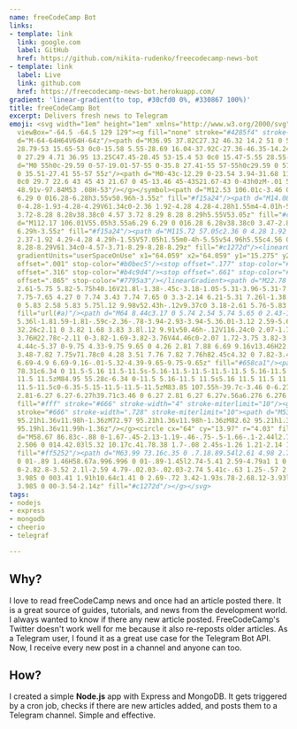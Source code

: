 ```yaml
---
name: freeCodeCamp Bot
links:
- template: link
  link: google.com
  label: GitHub
  href: https://github.com/nikita-rudenko/freecodecamp-news-bot
- template: link
  label: Live
  link: github.com
  href: https://freecodecamp-news-bot.herokuapp.com/
gradient: 'linear-gradient(to top, #30cfd0 0%, #330867 100%)'
title: freeCodeCamp Bot
excerpt: Delivers fresh news to Telegram
emoji: <svg width="1em" height="1em" xmlns="http://www.w3.org/2000/svg"><symbol id="d"
  viewBox="-64.5 -64.5 129 129"><g fill="none" stroke="#4285f4" stroke-miterlimit="10"><path
  d="M-64-64H64V64H-64z"/><path d="M36.95 37.82C27.32 46.32 14.2 51 0 51c-14.27 0-27.39-4.62-36.96-13.01C-47.45
  28.79-53 15.65-53 0c0-15.58 5.55-28.69 16.04-37.92C-27.36-46.35-14.24-51 0-51c14.17
  0 27.29 4.71 36.95 13.25C47.45-28.45 53-15.4 53 0c0 15.47-5.55 28.55-16.05 37.82z"/><path
  d="M0 55h0c-29.59 0-57-19.01-57-55 0-35.8 27.41-55 57-55h0c29.59 0 57 19.69 57 55
  0 35.51-27.41 55-57 55z"/><path d="M0-43c-12.29 0-23.54 3.94-31.68 11.09C-40.39-24.25-45-13.21-45
  0c0 29.7 22.6 43 45 43 21.67 0 45-13.46 45-43S21.67-43 0-43h0zM-.01 51V-51M-16 48.95v-97.88M15.99
  48.91v-97.84M53 .08H-53"/></g></symbol><path d="M12.53 106.01c-3.46 0-6.28-2.82-6.28-6.29V61.34a6.29
  6.29 0 016.28-6.28h3.55v50.96h-3.55z" fill="#f15a24"/><path d="M14.08 57.05v46.96h-1.55c-2.36
  0-4.28-1.93-4.28-4.29V61.34c0-2.36 1.92-4.28 4.28-4.28h1.55m4-4.01h-5.55c-4.57 0-8.28
  3.72-8.28 8.28v38.38c0 4.57 3.72 8.29 8.28 8.29h5.55V53.05z" fill="#c1272d"/><path
  d="M112.17 106.01V55.05h3.55a6.29 6.29 0 016.28 6.28v38.38c0 3.47-2.82 6.29-6.28
  6.29h-3.55z" fill="#f15a24"/><path d="M115.72 57.05c2.36 0 4.28 1.92 4.28 4.28v38.38c0
  2.37-1.92 4.29-4.28 4.29h-1.55V57.05h1.55m0-4h-5.55v54.96h5.55c4.56 0 8.28-3.72
  8.28-8.29V61.34c0-4.57-3.71-8.29-8.28-8.29z" fill="#c1272d"/><linearGradient id="a"
  gradientUnits="userSpaceOnUse" x1="64.059" x2="64.059" y1="15.275" y2="119.015"><stop
  offset=".001" stop-color="#b0bec5"/><stop offset=".177" stop-color="#b2c2cb"/><stop
  offset=".316" stop-color="#b4c9d4"/><stop offset=".661" stop-color="#8aa6b3"/><stop
  offset=".865" stop-color="#7795a3"/></linearGradient><path d="M22.78 122c-3.21 0-5.82-2.58-5.82-5.76V44.46c0-3.17
  2.61-5.75 5.82-5.75h40.16V21.8l-1.38-.45c-3.18-1.05-5.31-3.96-5.31-7.26 0-4.22 3.47-7.65
  7.75-7.65 4.27 0 7.74 3.43 7.74 7.65 0 3.3-2.14 6.21-5.31 7.26l-1.38.45v16.9l40.17-.01c3.21
  0 5.83 2.58 5.83 5.75l.12 9.98v52.43h-.12v9.37c0 3.18-2.61 5.76-5.83 5.76H22.78z"
  fill="url(#a)"/><path d="M64 8.44c3.17 0 5.74 2.54 5.74 5.65 0 2.43-1.58 4.59-3.94
  5.36l-1.81.59-1.81-.59c-2.36-.78-3.94-2.93-3.94-5.36.01-3.12 2.59-5.65 5.76-5.65m41.22
  32.26c2.11 0 3.82 1.68 3.83 3.8l.12 9.91v50.46h-.12V116.24c0 2.07-1.72 3.76-3.82
  3.76H22.78c-2.11 0-3.82-1.69-3.82-3.76V44.46c0-2.07 1.72-3.75 3.82-3.75H67.05l38.17-.01M64
  4.44c-5.37 0-9.75 4.33-9.75 9.65 0 4.26 2.81 7.88 6.69 9.16v13.46H22.78c-4.32 0-7.82
  3.48-7.82 7.75v71.78c0 4.28 3.51 7.76 7.82 7.76h82.45c4.32 0 7.82-3.48 7.82-7.76v-7.37h.12V54.41l-.12-9.96c0-4.28-3.52-7.75-7.82-7.75l-38.17.01V23.25c3.88-1.28
  6.69-4.9 6.69-9.16-.01-5.32-4.39-9.65-9.75-9.65z" fill="#658ca1"/><path d="M42.64
  78.31c6.34 0 11.5-5.16 11.5-11.5s-5.16-11.5-11.5-11.5-11.5 5.16-11.5 11.5 5.16 11.5
  11.5 11.5zM84.95 55.28c-6.34 0-11.5 5.16-11.5 11.5s5.16 11.5 11.5 11.5 11.5-5.16
  11.5-11.5c0-6.35-5.15-11.5-11.5-11.5zM83.85 107.55h-39.7c-3.46 0-6.27-2.81-6.27-6.27v-.56c0-3.46
  2.81-6.27 6.27-6.27h39.71c3.46 0 6.27 2.81 6.27 6.27v.56a6.276 6.276 0 01-6.28 6.27z"
  fill="#fff" stroke="#666" stroke-width="4" stroke-miterlimit="10"/><g fill="#666"
  stroke="#666" stroke-width=".728" stroke-miterlimit="10"><path d="M53.67 95.21h1.36v11.98h-1.36zM63.32
  95.21h1.36v11.98h-1.36zM72.97 95.21h1.36v11.98h-1.36zM82.62 95.21h1.36v11.98h-1.36zM44.02
  95.19h1.36v11.99h-1.36z"/></g><circle cx="64" cy="13.97" r="4.03" fill="#ff5252"/><g><path
  d="M58.67 86.83c-.88 0-1.67-.45-2.13-1.19-.46-.75-.5-1.66-.1-2.44l2.74-5.41 2.6-4.82a2.506
  2.506 0 014.42.03l5.32 10.17c.41.78.38 1.7-.08 2.45s-1.26 1.21-2.14 1.21H58.67z"
  fill="#ff5252"/><path d="M63.99 73.16c.35 0 .7.18.89.54l2.61 4.98 2.71 5.19a.995.995
  0 01-.89 1.46H58.67a.996.996 0 01-.89-1.45l2.74-5.41 2.59-4.79a1 1 0 01.88-.52m0-3c-1.47
  0-2.82.8-3.52 2.1l-2.59 4.79-.02.03-.02.03-2.74 5.41c-.63 1.25-.57 2.71.16 3.9a3.985
  3.985 0 003.41 1.91h10.64c1.41 0 2.69-.72 3.42-1.93s.78-2.68.12-3.93l-2.71-5.19-2.61-4.98a3.985
  3.985 0 00-3.54-2.14z" fill="#c1272d"/></g></svg>
tags:
- nodejs
- express
- mongodb
- cheerio
- telegraf

---
```

## Why?

I love to read freeCodeCamp news and once had an article posted there. It is a great source of guides, tutorials, and news from the development world. I always wanted to know if there any new article posted. FreeCodeCamp's Twitter doesn't work well for me because it also re-reposts older articles. As a Telegram user, I found it as a great use case for the Telegram Bot API. Now, I receive every new post in a channel and anyone can too.

## How?

I created a simple **Node.js** app with Express and MongoDB. It gets triggered by a cron job, checks if there are new articles added, and posts them to a Telegram channel. Simple and effective.
